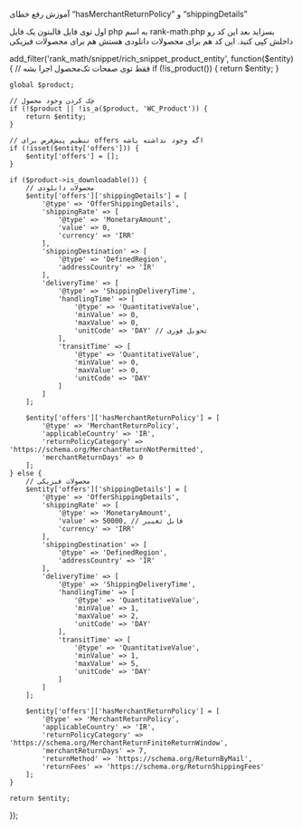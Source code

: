 آموزش رفع خطای “hasMerchantReturnPolicy” و “shippingDetails”  

اول توی فایل قالبتون یک فایل php به اسم rank-math.php بسزاید بعد این کد رو داخلش کپی کنید.
این کد هم برای محصولات دانلودی هستش هم برای محصولات فیزیکی



add_filter('rank_math/snippet/rich_snippet_product_entity', function($entity) {
    // فقط توی صفحات تک‌محصول اجرا بشه
    if (!is_product()) {
        return $entity;
    }

    global $product;

    // چک کردن وجود محصول
    if (!$product || !is_a($product, 'WC_Product')) {
        return $entity;
    }

    // تنظیم پیش‌فرض برای offers اگه وجود نداشته باشه
    if (!isset($entity['offers'])) {
        $entity['offers'] = [];
    }

    if ($product->is_downloadable()) {
        // محصولات دانلودی
        $entity['offers']['shippingDetails'] = [
            '@type' => 'OfferShippingDetails',
            'shippingRate' => [
                '@type' => 'MonetaryAmount',
                'value' => 0,
                'currency' => 'IRR'
            ],
            'shippingDestination' => [
                '@type' => 'DefinedRegion',
                'addressCountry' => 'IR'
            ],
            'deliveryTime' => [
                '@type' => 'ShippingDeliveryTime',
                'handlingTime' => [
                    '@type' => 'QuantitativeValue',
                    'minValue' => 0,
                    'maxValue' => 0,
                    'unitCode' => 'DAY' // تحویل فوری
                ],
                'transitTime' => [
                    '@type' => 'QuantitativeValue',
                    'minValue' => 0,
                    'maxValue' => 0,
                    'unitCode' => 'DAY'
                ]
            ]
        ];

        $entity['offers']['hasMerchantReturnPolicy'] = [
            '@type' => 'MerchantReturnPolicy',
            'applicableCountry' => 'IR',
            'returnPolicyCategory' => 'https://schema.org/MerchantReturnNotPermitted',
            'merchantReturnDays' => 0
        ];
    } else {
        // محصولات فیزیکی
        $entity['offers']['shippingDetails'] = [
            '@type' => 'OfferShippingDetails',
            'shippingRate' => [
                '@type' => 'MonetaryAmount',
                'value' => 50000, // قابل تغییر
                'currency' => 'IRR'
            ],
            'shippingDestination' => [
                '@type' => 'DefinedRegion',
                'addressCountry' => 'IR'
            ],
            'deliveryTime' => [
                '@type' => 'ShippingDeliveryTime',
                'handlingTime' => [
                    '@type' => 'QuantitativeValue',
                    'minValue' => 1,
                    'maxValue' => 2,
                    'unitCode' => 'DAY'
                ],
                'transitTime' => [
                    '@type' => 'QuantitativeValue',
                    'minValue' => 1,
                    'maxValue' => 5,
                    'unitCode' => 'DAY'
                ]
            ]
        ];

        $entity['offers']['hasMerchantReturnPolicy'] = [
            '@type' => 'MerchantReturnPolicy',
            'applicableCountry' => 'IR',
            'returnPolicyCategory' => 'https://schema.org/MerchantReturnFiniteReturnWindow',
            'merchantReturnDays' => 7,
            'returnMethod' => 'https://schema.org/ReturnByMail',
            'returnFees' => 'https://schema.org/ReturnShippingFees'
        ];
    }

    return $entity;
});



